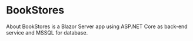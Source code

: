 # BookStores
 About BookStores is a Blazor Server app using ASP.NET Core as back-end service and MSSQL for database.
